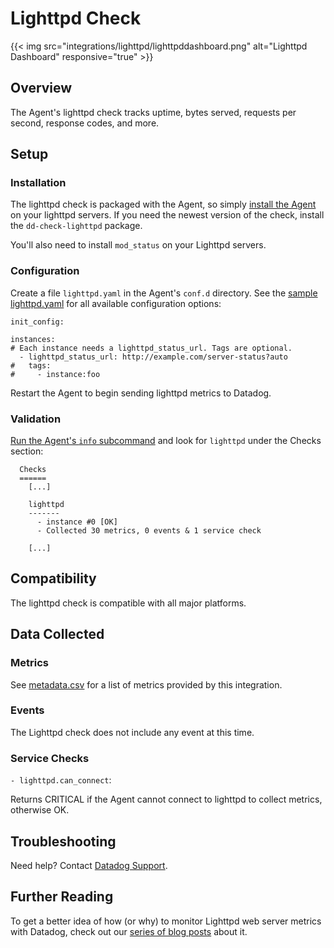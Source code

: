 # Lighttpd Check
{{< img src="integrations/lighttpd/lighttpddashboard.png" alt="Lighttpd Dashboard" responsive="true" >}}
## Overview

The Agent's lighttpd check tracks uptime, bytes served, requests per second, response codes, and more.

## Setup
### Installation

The lighttpd check is packaged with the Agent, so simply [install the Agent](https://app.datadoghq.com/account/settings#agent) on your lighttpd servers. If you need the newest version of the check, install the `dd-check-lighttpd` package.

You'll also need to install `mod_status` on your Lighttpd servers.

### Configuration

Create a file `lighttpd.yaml` in the Agent's `conf.d` directory. See the [sample lighttpd.yaml](https://github.com/DataDog/integrations-core/blob/master/lighttpd/conf.yaml.example) for all available configuration options:

```
init_config:

instances:
# Each instance needs a lighttpd_status_url. Tags are optional.
  - lighttpd_status_url: http://example.com/server-status?auto
#   tags:
#     - instance:foo
```

Restart the Agent to begin sending lighttpd metrics to Datadog.

### Validation

[Run the Agent's `info` subcommand](https://help.datadoghq.com/hc/en-us/articles/203764635-Agent-Status-and-Information) and look for `lighttpd` under the Checks section:

```
  Checks
  ======
    [...]

    lighttpd
    -------
      - instance #0 [OK]
      - Collected 30 metrics, 0 events & 1 service check

    [...]
```

## Compatibility

The lighttpd check is compatible with all major platforms.

## Data Collected
### Metrics

See [metadata.csv](https://github.com/DataDog/integrations-core/blob/master/lighttpd/metadata.csv) for a list of metrics provided by this integration.

### Events
The Lighttpd check does not include any event at this time.

### Service Checks

`- lighttpd.can_connect`:

Returns CRITICAL if the Agent cannot connect to lighttpd to collect metrics, otherwise OK.

## Troubleshooting

Need help? Contact [Datadog Support](http://docs.datadoghq.com/help/).

## Further Reading
To get a better idea of how (or why) to monitor Lighttpd web server metrics with Datadog, check out our [series of blog posts](https://www.datadoghq.com/blog/monitor-lighttpd-web-server-metrics/) about it.
